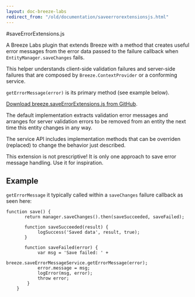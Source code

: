 ```yaml
---
layout: doc-breeze-labs
redirect_from: "/old/documentation/saveerrorextensionsjs.html"
---
```

#saveErrorExtensions.js

A Breeze Labs plugin that extends Breeze with a method that creates useful error messages from the error data passed to the failure callback when `EntityManager.saveChanges` fails.

This helper understands client-side validation failures and server-side failures that are composed by `Breeze.ContextProvider` or a conforming service.

`getErrorMessage(error)` is its primary method (see example below).

[Download breeze.saveErrorExtensions.js from GitHub](https://github.com/Breeze/breeze.js.labs/blob/master/breeze.saveErrorExtensions.js).

The default implementation extracts validation error messages and arranges for server validation errors to be removed from an entity the next time this entity changes in any way.

The service API includes implementation methods that can be overriden (replaced) to change the behavior just described.

This extension is not prescriptive!  It is only one approach to save error message handling. Use it for inspiration.

## Example ##

`getErrorMessage` it typically called within a `saveChanges` failure callback as seen here:

    function save() {
           return manager.saveChanges().then(saveSucceeded, saveFailed);

           function saveSucceeded(result) {
                logSuccess('Saved data', result, true);
           }

           function saveFailed(error) {
                var msg = 'Save failed: ' +
                      breeze.saveErrorMessageService.getErrorMessage(error);
                error.message = msg;
                logError(msg, error);
                throw error;
            }
        }
